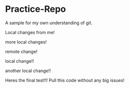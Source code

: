 # Practice-Repo
A sample for my own understanding of git.


Local changes from me!

more local changes!

remote change!

local change!!

another local change!!



Heres the final test!!! Pull this code without any big issues!
